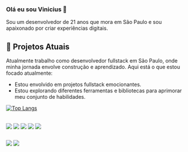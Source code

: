 ### Olá eu sou Vinicius 👋 

Sou um desenvolvedor de 21 anos que mora em São Paulo e sou apaixonado por criar experiências digitais.


## 🔭 Projetos Atuais

Atualmente trabalho como desenvolvedor fullstack em São Paulo, onde minha jornada envolve construção e aprendizado. Aqui está o que estou focado atualmente:

- Estou envolvido em projetos fullstack emocionantes.
- Estou explorando diferentes ferramentas e bibliotecas para aprimorar meu conjunto de habilidades.

[![Top Langs](https://github-readme-stats.vercel.app/api/top-langs/?username=ViniciusOni&layout=donut-vertical)](https://github.com/anuraghazra/github-readme-stats)

<div style="display: inline_block"><br>
  <img align="center"src="https://img.shields.io/badge/.NET-5C2D91?style=for-the-badge&logo=.net&logoColor=white  ">
  <img align="center"   src="https://img.shields.io/badge/Bootstrap-563D7C?style=for-the-badge&logo=bootstrap&logoColor=white">
  <img align="center"   src="https://img.shields.io/badge/HTML5-E34F26?style=for-the-badge&logo=html5&logoColor=whit">
  <img align="center"   src="https://img.shields.io/badge/CSS3-1572B6?style=for-the-badge&logo=css3&logoColor=white">
  <img align="center"   src="https://img.shields.io/badge/MySQL-00000F?style=for-the-badge&logo=mysql&logoColor=white">
</div>
  
  ##
 
<div> 
  
  <a href = "mailto:antonio.vinixd60@gmail.com"><img src="https://img.shields.io/badge/-Gmail-%23333?style=for-the-badge&logo=gmail&logoColor=white" target="_blank"></a>
  <a href="www.linkedin.com/in/antonio-oni" target="_blank"><img src="https://img.shields.io/badge/-LinkedIn-%230077B5?style=for-the-badge&logo=linkedin&logoColor=white" target="_blank"></a> 
  
</div>
